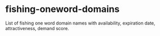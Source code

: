 # fishing-oneword-domains
List of fishing one word domain names with availability, expiration date, attractiveness, demand score.
